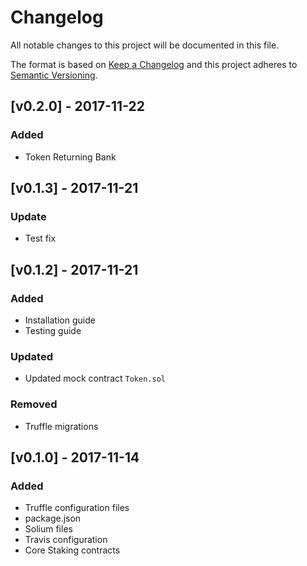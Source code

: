 # Changelog

All notable changes to this project will be documented in this file.

The format is based on [Keep a Changelog](http://keepachangelog.com/en/1.0.0/)
and this project adheres to [Semantic Versioning](http://semver.org/spec/v2.0.0.html).

## [v0.2.0] - 2017-11-22

### Added
 - Token Returning Bank

## [v0.1.3] - 2017-11-21

### Update
 - Test fix

## [v0.1.2] - 2017-11-21

### Added
 - Installation guide
 - Testing guide
 
### Updated
 - Updated mock contract ```Token.sol```

### Removed
 - Truffle migrations

## [v0.1.0] - 2017-11-14

### Added
 - Truffle configuration files
 - package.json
 - Solium files
 - Travis configuration
 - Core Staking contracts
